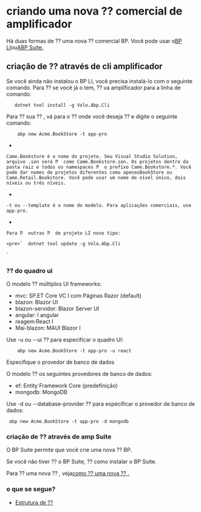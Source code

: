 # criando uma nova ⁇  comercial de amplificador
Há duas formas de ⁇  uma nova ⁇  comercial BP. Você pode usar o[BP LI](https://docs.abp.io/en/abp/latest/CLI "")ou[ABP Suite.](https://docs.abp.io/en/commercial/7.2/abp-suite/add-solution "")
## criação de ⁇  através de cli amplificador
Se você ainda não instalou o BP LI, você precisa instalá-lo com o seguinte comando. Para ⁇  se você já o tem, ⁇ va amplificador para a linha de comando.

       dotnet tool install -g Volo.Abp.Cli

Para ⁇  sua ⁇ , vá para o ⁇  onde você deseja ⁇  e digite o seguinte comando:

        abp new Acme.BookStore -t app-pro


- 
    
    Came.Bookstore é o nome do projeto. Seu Visual Studio Solution, arquivo .son será ⁇  como Came.Bookstore.son. Os projetos dentro da pasta raiz e todos os namespaces ⁇  o prefixo Came.Bookstore.*. Você pode dar nomes de projetos diferentes como apenasBookStore ou Came.Retail.Bookstore. Você pode usar um nome de nível único, dois níveis ou três níveis.

- 
    
    -t ou --template é o nome do modelo. Para aplicações comerciais, use app-pro.

- 
    
    Para ⁇  outras ⁇  de projeto LI novo tipo:
    
    <pre>`  dotnet tool update -g Volo.Abp.Cli
`    </pre>


### ⁇  do quadro ui
O modelo ⁇  múltiplos UI frameworks:

- mvc: SP.ET Core VC I com Páginas Razor (default)
- blazon: Blazor UI
- blazon-servidor: Blazor Server UI
- angular: I angular
- reagem:React I
- Mai-blazon: MAUI Blazor I

Use -u ou --ui ⁇  para especificar o quadro UI:

        abp new Acme.BookStore -t app-pro -u react

Especifique o provedor de banco de dados

O modelo ⁇  os seguintes provedores de banco de dados:

- ef: Entity Framework Core (predefinição)
- mongodb: MongoDB

Use -d ou --database-provider ⁇  para especificar o provedor de banco de dados:

     abp new Acme.BookStore -t app-pro -d mongodb

### criação de ⁇  através de amp Suite
O BP Suite permite que você crie uma nova ⁇  BP.

Se você não tiver ⁇  o BP Suite, ⁇  como instalar o BP Suite.

Para ⁇  uma nova ⁇ , veja[como ⁇  uma nova ⁇ .](https://docs.abp.io/en/commercial/7.2/abp-suite/create-solution "")
### o que se segue?

- [Estrutura de ⁇](Solution-Structure.md "")

